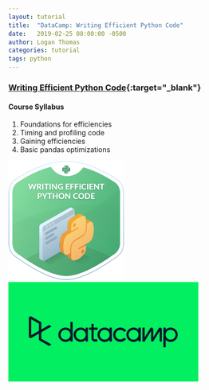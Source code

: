 ```yaml
---
layout: tutorial
title:  "DataCamp: Writing Efficient Python Code"
date:   2019-02-25 08:00:00 -0500
author: Logan Thomas
categories: tutorial
tags: python
---
```

### [Writing Efficient Python Code](https://learn.datacamp.com/courses/writing-efficient-python-code){:target="_blank"}
#### Course Syllabus
1. Foundations for efficiencies
2. Timing and profiling code
3. Gaining efficiencies
4. Basic pandas optimizations

<img src="/assets/images/shield_image.png" style="padding: 0px 15px 0px 0px">
<img src="/assets/images/datacamp_logo.jpg" height="200">
